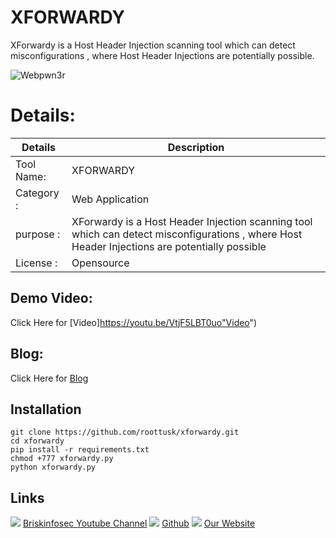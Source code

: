 XFORWARDY
============
 XForwardy is a Host Header Injection scanning tool which can detect misconfigurations , where Host Header Injections are potentially possible.

![Webpwn3r](https://www.briskinfosec.com//assets/tooloftheday/Copy_of_Briskinfosec_TOD_Latest_samples_4.jpg)

Details:
============
|  Details | Description   |
| ------------ | ------------ |
|Tool Name:| XFORWARDY |
|Category :| Web Application|
|purpose  :| XForwardy is a Host Header Injection scanning tool which can detect misconfigurations , where Host Header Injections are potentially possible |
|License  :| Opensource

Demo Video:
-----------------
Click Here for [Video]https://youtu.be/VtjF5LBT0uo"Video")

Blog: 
--------------
Click Here for [Blog](https://www.briskinfosec.com/tooloftheday/toolofthedaydetail/XFORWARDY"Blog")

Installation
----------------

    git clone https://github.com/roottusk/xforwardy.git
    cd xforwardy
    pip install -r requirements.txt
    chmod +777 xforwardy.py
    python xforwardy.py
     
Links
----------------
![ ](https://img.icons8.com/color/15/000000/youtube-play.png) [Briskinfosec Youtube Channel](https://www.youtube.com/channel/UCcPmqqYETcO_7-6p_uUsF1w "Briskinfosec Youtube Channel")
 ![ ](https://img.icons8.com/glyph-neue/15/000000/github.png) [Github](https://github.com/briskinfosec "Github") 
![ ](https://img.icons8.com/ios/15/000000/internet--v2.png) [Our Website](https://www.briskinfosec.com/ "Our Website")
